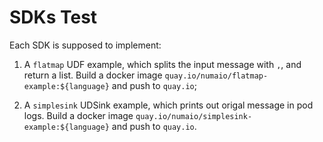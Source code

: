# SDKs Test

Each SDK is supposed to implement:

1. A `flatmap` UDF example, which splits the input message with `,`, and return a list. Build a docker image `quay.io/numaio/flatmap-example:${language}` and push to `quay.io`;
   
2. A `simplesink` UDSink example, which prints out origal message in pod logs. Build a docker image `quay.io/numaio/simplesink-example:${language}` and push to `quay.io`.
